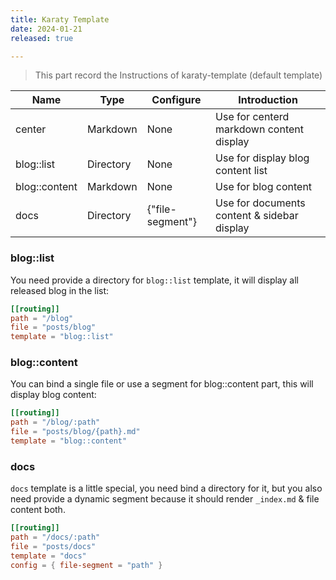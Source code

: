 ```yaml
---
title: Karaty Template
date: 2024-01-21
released: true

---
```


> This part record the Instructions of karaty-template (default template)

| Name          | Type      | Configure        | Introduction                                |
| ------------- | --------- | ---------------- | ------------------------------------------- |
| center        | Markdown  | None             | Use for centerd markdown content display    |
| blog::list    | Directory | None             | Use for display blog content list           |
| blog::content | Markdown  | None             | Use for blog content                        |
| docs          | Directory | {"file-segment"} | Use for documents content & sidebar display |

### blog::list

You need provide a directory for `blog::list` template, it will display all released blog in the list:

```toml
[[routing]]
path = "/blog"
file = "posts/blog"
template = "blog::list"
```



### blog::content

You can bind a single file or use a segment for blog::content part, this will display blog content:

```toml
[[routing]]
path = "/blog/:path"
file = "posts/blog/{path}.md"
template = "blog::content"
```



### docs

`docs` template is a little special, you need bind a directory for it, but you also need provide a dynamic segment because it should render `_index.md` & file content both.

```toml
[[routing]]
path = "/docs/:path"
file = "posts/docs"
template = "docs"
config = { file-segment = "path" }
```

